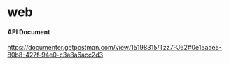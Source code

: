 # web

#### API Document
https://documenter.getpostman.com/view/15198315/Tzz7PJ62#0e15aae5-80b8-427f-94e0-c3a8a6acc2d3
